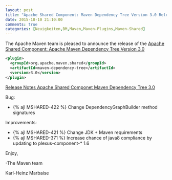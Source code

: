 ```yaml
---
layout: post
title: "Apache Shared Component: Maven Dependency Tree Version 3.0 Released"
date: 2015-10-10 21:10:00
comments: true
categories: [Neuigkeiten,BM,Maven,Maven-Plugins,Maven-Shared]
---
```

The Apache Maven team is pleased to announce the release of the 
[Apache Shared Component: Apache Maven Dependency Tree Version 3.0](http://maven.apache.org/shared/maven-dependency-tree/)


``` xml
<plugin>
  <groupId>org.apache.maven.shared</groupId>
  <artifactId>maven-dependency-tree</artifactId>
  <version>3.0</version>
</plugin>
```

<!-- more -->

[Release Notes Apache Shared Componet Maven Dependency Tree 3.0](https://issues.apache.org/jira/secure/ReleaseNote.jspa?projectId=12317922&version=12331490)

Bug:

 * {% ajl MSHARED-422 %} Change DependencyGraphBuilder method signatures

Improvements:

 * {% ajl MSHARED-421 %} Change JDK + Maven requirements
 * {% ajl MSHARED-371 %} Increase chance of java8 compliance by updating to plexus-component-* 1.6

Enjoy,

-The Maven team

Karl-Heinz Marbaise
